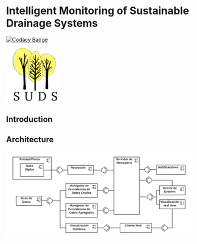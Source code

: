 # Intelligent Monitoring of Sustainable Drainage Systems

[![Codacy Badge](https://api.codacy.com/project/badge/Grade/a1f7b657a1604e199e529fb125b049e7)](https://app.codacy.com/app/jsbarragan796/Intelligent-monitoring-of-sustainable-drainage-systems?utm_source=github.com&utm_medium=referral&utm_content=jsbarragan796/Intelligent-monitoring-of-sustainable-drainage-systems&utm_campaign=Badge_Grade_Dashboard)

<img src="https://raw.githubusercontent.com/jsbarragan796/Intelligent-monitoring-of-sustainable-drainage-systems/master/dashboard/front/public/logo150.png">



## Introduction

## Architecture
![Architecture](https://github.com/jsbarragan796/Intelligent-monitoring-of-sustainable-drainage-systems/blob/master/architecture/components.png)
